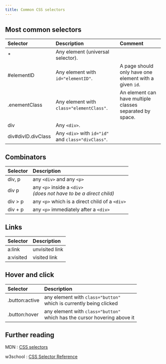 ```yaml
---
title: Common CSS selectors
---
```


## Most common selectors

|Selector|Description|Comment|
|:---|:---|:---|
|*|Any element (universal selector).|
|#elementID|Any element with `id="elementID"`.|A page should only have one element with a given `id`.|
|.enementClass|Any element with `class="elementClass"`.|An element can have multiple classes separated by space.|
|div|Any `<div>`.|
|div#divID.divClass|Any `<div>` with `id="id"` and `class="divClass"`.|

## Combinators

|Selector|Description|
|:---|:---|  
|div, p|any `<div>` and any `<p>`|
|div p|any `<p>` inside a `<div>`<br>*(does not have to be a direct child)* |
|div > p|any `<p>` which is a direct child of a `<div>`|
|div + p|any `<p>` immediately after a `<div>`|

## Links

|Selector|Description|
|:---|:---|
|a:link|unvisited link|
|a:visited|visited link|

## Hover and click

|Selector|Description|
|:---|:---|
|.button:active|any element with `class="button"` <br> which is currently being clicked|
|.button:hover|any element with `class="button"` <br> which has the cursor hovering above it|

## Further reading

MDN
:	[CSS selectors](https://developer.mozilla.org/en-US/docs/Web/CSS/CSS_Selectors)

w3school
:	[CSS Selector Reference](https://www.w3schools.com/cssref/css_selectors.asp)